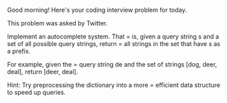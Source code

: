 Good morning! Here's your coding interview problem for today.

This problem was asked by Twitter.

Implement an autocomplete system. That =
is, given a query string s and a set of
all possible query strings, return =
all strings in the set that have s as a
prefix.

For example, given the =
query string de and the set of strings [dog, deer, deal],
return [deer, deal].

Hint: Try preprocessing the dictionary into a more =
efficient data structure to
speed up queries.